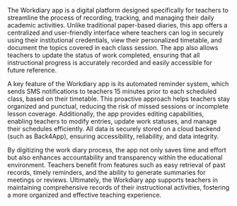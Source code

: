 The Workdiary app is a digital platform designed specifically for teachers to streamline the process of recording, tracking, and managing their daily academic activities. Unlike traditional paper-based diaries, this app offers a centralized and user-friendly interface where teachers can log in securely using their institutional credentials, view their personalized timetable, and document the topics covered in each class session. The app also allows teachers to update the status of work completed, ensuring that all instructional progress is accurately recorded and easily accessible for future reference.



A key feature of the Workdiary app is its automated reminder system, which sends SMS notifications to teachers 15 minutes prior to each scheduled class, based on their timetable. This proactive approach helps teachers stay organized and punctual, reducing the risk of missed sessions or incomplete lesson coverage. Additionally, the app provides editing capabilities, enabling teachers to modify entries, update work statuses, and manage their schedules efficiently. All data is securely stored on a cloud backend (such as Back4App), ensuring accessibility, reliability, and data integrity.



By digitizing the work diary process, the app not only saves time and effort but also enhances accountability and transparency within the educational environment. Teachers benefit from features such as easy retrieval of past records, timely reminders, and the ability to generate summaries for meetings or reviews. Ultimately, the Workdiary app supports teachers in maintaining comprehensive records of their instructional activities, fostering a more organized and effective teaching experience.
